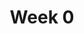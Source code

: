 ---
    title: Week 0
    weekNumber: 0
    days:
      - date: 2021-9-23
        events:
          "**1**{: .label .label-gray } Introduction to Optimization":
            "**1**{: .label .label-ghost } [slides](#) • [code](#) • reading: [Ch. 1, Pages 1-4](resources/notes/notes_chapter_1.pdf#page=1)"
---